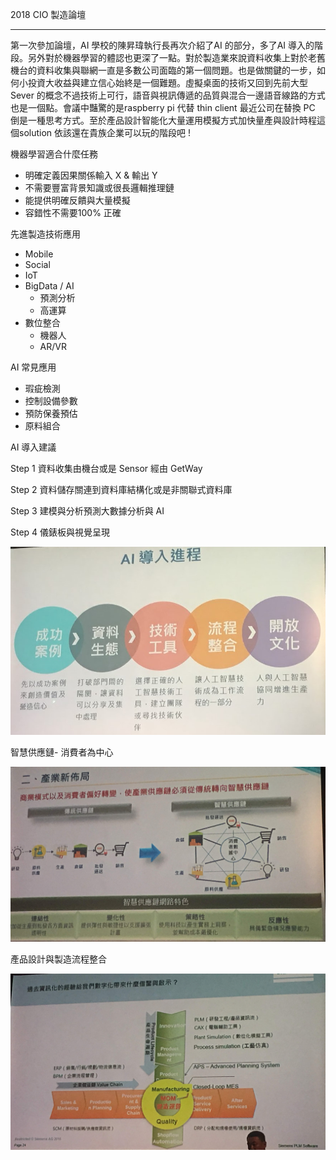 2018 CIO 製造論壇

***

第一次參加論壇，AI 學校的陳昇瑋執行長再次介紹了AI 的部分，多了AI 導入的階段。另外對於機器學習的體認也更深了一點。對於製造業來說資料收集上對於老舊機台的資料收集與聯網一直是多數公司面臨的第一個問題。也是做關鍵的一步，如何小投資大收益與建立信心始終是一個難題。虛擬桌面的技術又回到先前大型Sever 的概念不過技術上可行，語音與視訊傳遞的品質與混合一邊語音線路的方式也是一個點。會議中豔驚的是raspberry pi 代替 thin client 最近公司在替換 PC 倒是一種思考方式。至於產品設計智能化大量運用模擬方式加快量產與設計時程這個solution 依該還在貴族企業可以玩的階段吧 !



機器學習適合什麼任務

+ 明確定義因果關係輸入 X & 輸出 Y
+ 不需要豐富背景知識或很長邏輯推理鏈
+ 能提供明確反饋與大量模擬
+ 容錯性不需要100% 正確

先進製造技術應用

+ Mobile
+ Social
+ IoT
+ BigData / AI
  + 預測分析
  + 高運算
+ 數位整合
  + 機器人
  + AR/VR

AI 常見應用

+ 瑕疵檢測
+ 控制設備參數
+ 預防保養預估
+ 原料組合

AI 導入建議

Step 1 資料收集由機台或是 Sensor 經由 GetWay 

Step 2 資料儲存關連到資料庫結構化或是非關聯式資料庫

Step 3 建模與分析預測大數據分析與 AI 

Step 4 儀錶板與視覺呈現

![AI 導入建議 form 陳昇瑋](../img/AIImproc.JPG)



智慧供應鏈- 消費者為中心

![消費者為中心](../img/SCM.JPG)



產品設計與製造流程整合

![產品設計](../img/ValueChain.JPG)

